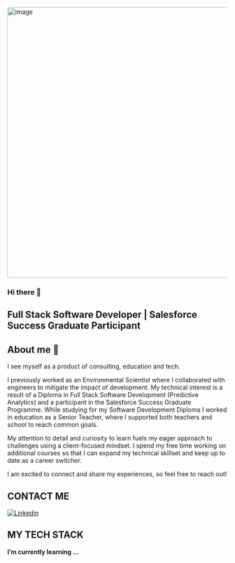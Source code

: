 <img width="618" alt="image" src="https://github.com/SashG91/SashG91/assets/97494070/dc885ed4-b3d7-403f-949d-759f1ec0fd80">

### Hi there 👋
## Full Stack Software Developer | Salesforce Success Graduate Participant
## About me 👋

I see myself as a product of consulting, education and tech. 

I previously worked as an Environmental Scientist where I collaborated with engineers to mitigate the impact of development. My technical interest is a result of a Diploma in Full Stack Software Development (Predictive Analytics) and a participant in the Salesforce Success Graduate Programme. While studying for my Software Development Diploma I worked in education as a Senior Teacher, where I supported both teachers and school to reach common goals.

My attention to detail and curiosity to learn fuels my eager approach to challenges using a client-focused mindset. I spend my free time working on additional courses so that I can expand my technical skillset and keep up to date as a career switcher.

I am excited to connect and share my experiences, so feel free to reach out!


## CONTACT ME
<a href="https://www.linkedin.com/in/sashen-govender-24b2a695/">
  <img
    alt="Linkedin" target="_blank" rel="noopener noreferrer"
    src="https://img.shields.io/badge/linkedin-0077B5?logo=linkedin&logoColor=white&style=for-the-badge"
  />
</a>

## MY TECH STACK
 **I’m currently learning ...**
